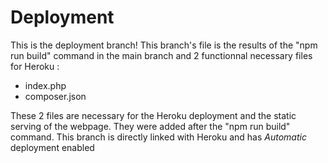 # Deployment
This is the deployment branch! This branch's file is the results of the "npm run build" command in the main branch and 2 functionnal necessary files for Heroku :
- index.php
- composer.json

These 2 files are necessary for the Heroku deployment and the static serving of the webpage. They were added after the "npm run build" command.
This branch is directly linked with Heroku and has *Automatic* deployment enabled
